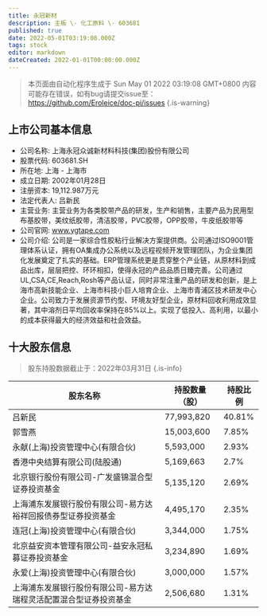 ```yaml
---
title: 永冠新材
description: 主板 \- 化工原料 \- 603681
published: true
date: 2022-05-01T03:19:08.000Z
tags: stock
editor: markdown
dateCreated: 2022-01-01T00:00:00.000Z
---
```


> 本页面由自动化程序生成于 Sun May 01 2022 03:19:08 GMT+0800
> 内容可能存在错误，如有bug请提交issue至：https://github.com/Eroleice/doc-pi/issues
{.is-warning}

## 上市公司基本信息
- 公司名称: 上海永冠众诚新材料科技(集团)股份有限公司
- 股票代码: 603681.SH
- 所在地: 上海 - 上海市
- 成立日期: 2002年01月28日
- 注册资本: 19,112.987万元
- 法定代表人: 吕新民
- 主营业务: 主营业务为各类胶带产品的研发，生产和销售，主要产品为民用型布基胶带，美纹纸胶带，清洁胶带，PVC胶带，OPP胶带，牛皮纸胶带等
- 公司官网: www.ygtape.com
- 公司介绍: 公司是一家综合性胶粘行业解决方案提供商。公司通过ISO9001管理体系认证，拥有OA集成办公系统以及远程视频开发管理团队，为企业集团化发展奠定了扎实的基础。ERP管理系统更是贯穿整个产业链，从原材料到成品出库，层层把控、环环相扣，使得永冠的产品品质日臻完善。公司通过UL,CSA,CE,Reach,Rosh等产品认证，同时非常注重产品的研发和创新，是上海市高新技能企业、上海市科技小巨人培育企业、上海市青浦区技术研发中心企业。公司致力于发展资源节约型、环境友好型企业，原材料回收利用成效显著，其中溶剂日平均回收率保持在85%以上。实现了低投入、高利用，以最小的成本获得最大的经济效益和社会效益。


## 十大股东信息
> 股东持股数据截止于：2022年03月31日
{.is-info}

| 股东名称 | 持股数量（股） | 持股比例 |
| --- | --- | --- |
| 吕新民 | 77,993,820 | 40.81% |
| 郭雪燕 | 15,003,600 | 7.85% |
| 永献(上海)投资管理中心(有限合伙) | 5,593,000 | 2.93% |
| 香港中央结算有限公司(陆股通) | 5,169,663 | 2.7% |
| 北京银行股份有限公司-广发盛锦混合型证券投资基金 | 5,135,120 | 2.69% |
| 上海浦东发展银行股份有限公司-易方达裕祥回报债券型证券投资基金 | 4,495,170 | 2.35% |
| 连冠(上海)投资管理中心(有限合伙) | 3,344,000 | 1.75% |
| 北京益安资本管理有限公司-益安永冠私募证券投资基金 | 3,234,890 | 1.69% |
| 永爱(上海)投资管理中心(有限合伙) | 3,000,000 | 1.57% |
| 上海浦东发展银行股份有限公司-易方达瑞程灵活配置混合型证券投资基金 | 2,506,680 | 1.31% |




